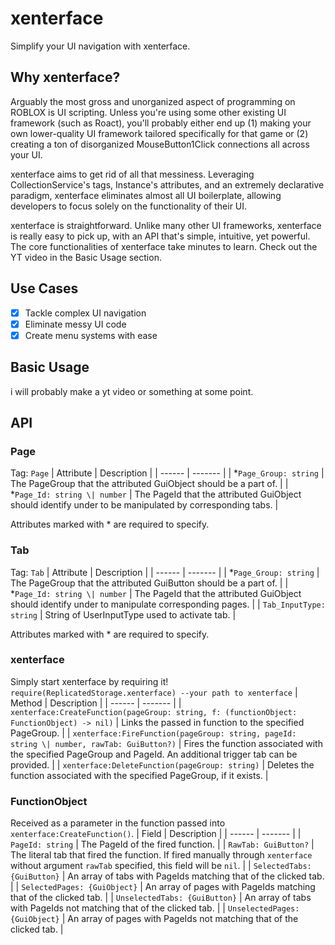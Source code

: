 # xenterface
Simplify your UI navigation with xenterface.

## Why xenterface?
Arguably the most gross and unorganized aspect of programming on ROBLOX is UI scripting. Unless you're using some other existing UI framework (such as Roact), you'll probably either end up (1) making your own lower-quality UI framework tailored specifically for that game or (2) creating a ton of disorganized MouseButton1Click connections all across your UI. 

xenterface aims to get rid of all that messiness. Leveraging CollectionService's tags, Instance's attributes, and an extremely declarative paradigm, xenterface eliminates almost all UI boilerplate, allowing developers to focus solely on the functionality of their UI.

xenterface is straightforward. Unlike many other UI frameworks, xenterface is really easy to pick up, with an API that's simple, intuitive, yet powerful. The core functionalities of xenterface take minutes to learn. Check out the YT video in the Basic Usage section.

## Use Cases
- [x] Tackle complex UI navigation
- [x] Eliminate messy UI code
- [x] Create menu systems with ease

## Basic Usage
i will probably make a yt video or something at some point.

## API
### Page
Tag: `Page`
| Attribute | Description |
| ------ | ------- |
| *`Page_Group: string` | The PageGroup that the attributed GuiObject should be a part of. |
| *`Page_Id: string \| number` | The PageId that the attributed GuiObject should identify under to be manipulated by corresponding tabs. |

Attributes marked with * are required to specify.

### Tab
Tag: `Tab`
| Attribute | Description |
| ------ | ------- |
| *`Page_Group: string` | The PageGroup that the attributed GuiButton should be a part of. |
| *`Page_Id: string \| number` | The PageId that the attributed GuiObject should identify under to manipulate corresponding pages. |
| `Tab_InputType: string` | String of UserInputType used to activate tab. |

Attributes marked with * are required to specify.

### xenterface
Simply start xenterface by requiring it!
`require(ReplicatedStorage.xenterface) --your path to xenterface`
| Method | Description |
| ------ | ------- |
| `xenterface:CreateFunction(pageGroup: string, f: (functionObject: FunctionObject) -> nil)` | Links the passed in function to the specified PageGroup. |
| `xenterface:FireFunction(pageGroup: string, pageId: string \| number, rawTab: GuiButton?)` | Fires the function associated with the specified PageGroup and PageId. An additional trigger tab can be provided. |
| `xenterface:DeleteFunction(pageGroup: string)` | Deletes the function associated with the specified PageGroup, if it exists. |
### FunctionObject
Received as a parameter in the function passed into `xenterface:CreateFunction()`.
| Field | Description |
| ------ | ------- |
| `PageId: string` | The PageId of the fired function. |
| `RawTab: GuiButton?` | The literal tab that fired the function. If fired manually through `xenterface` without argument `rawTab` specified, this field will be `nil`. |
| `SelectedTabs: {GuiButton}` | An array of tabs with PageIds matching that of the clicked tab. |
| `SelectedPages: {GuiObject}` | An array of pages with PageIds matching that of the clicked tab. |
| `UnselectedTabs: {GuiButton}` | An array of tabs with PageIds not matching that of the clicked tab. |
| `UnselectedPages: {GuiObject}` | An array of pages with PageIds not matching that of the clicked tab. |